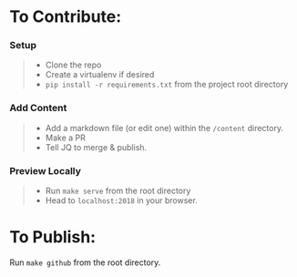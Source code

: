 # To Contribute:

### Setup
> - Clone the repo
> - Create a virtualenv if desired
> - `pip install -r requirements.txt` from the project root directory

### Add Content
> - Add a markdown file (or edit one) within the `/content` directory.
> - Make a PR
> - Tell JQ to merge & publish.

### Preview Locally

> - Run `make serve` from the root directory
> - Head to `localhost:2018` in your browser.

# To Publish:

Run `make github` from the root directory.